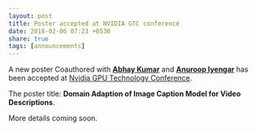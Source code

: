 ```yaml
---
layout: post
title: Poster accepted at NVIDIA GTC conference
date: 2018-02-06 07:23 +0530
share: true
tags: [announcements]
---
```



A new poster Coauthored with [**Abhay Kumar**](https://www.linkedin.com/in/abhay-kumar-99780458/) and [**Anuroop Iyengar**](https://www.linkedin.com/in/anuroopiyengar/) has been accepted at [Nvidia GPU Technology Conference](https://www.nvidia.com/en-us/gtc/). 

The poster title: **Domain Adaption of Image Caption Model for Video Descriptions**.

More details coming soon.

